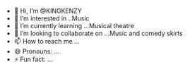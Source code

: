 - 👋 Hi, I’m @KINGKENZY
- 👀 I’m interested in ..Music 
- 🌱 I’m currently learning ...Musical theatre 
- 💞️ I’m looking to collaborate on ...Music and comedy skirts 
- 📫 How to reach me ...
- 😄 Pronouns: ...
- ⚡ Fun fact: ...

<!---
KINGKENZY/KINGKENZY is a ✨ special ✨ repository because its `README.md` (this file) appears on your GitHub profile.
You can click the Preview link to take a look at your changes.
--->
